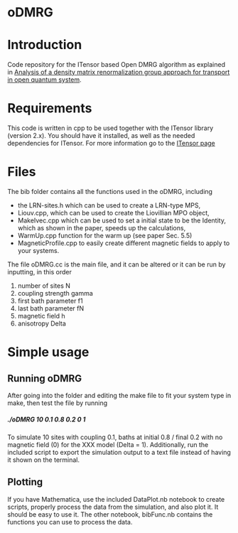 # oDMRG

# Introduction

 Code repository for the ITensor based Open DMRG algorithm as explained in [Analysis of a density matrix renormalization group approach for transport in open quantum system](https://arxiv.org/abs/2009.08200).

# Requirements

 This code is written in cpp to be used together with the ITensor library (version 2.x). You should have it installed, as well as the needed dependencies for ITensor. For more information go to the [ITensor page](https://www.itensor.org/index.html)

# Files

 The bib folder contains all the functions used in the oDMRG, including
* the LRN-sites.h which can be used to create a LRN-type MPS,
* Liouv.cpp, which can be used to create the Liovillian MPO object,
* MakeIvec.cpp which can be used to set a initial state to be the Identity, which as shown in the paper, speeds up the calculations,
* WarmUp.cpp function for the warm up (see paper Sec. 5.5)
* MagneticProfile.cpp to easily create different magnetic fields to apply to your systems.

 The file oDMRG.cc is the main file, and it can be altered or it can be run by inputting, in this order
1. number of sites N
1. coupling strength gamma
1. first bath parameter f1
1. last bath parameter fN
1. magnetic field h
1. anisotropy Delta


# Simple usage

## Running oDMRG

After going into the folder and editing the make file to fit your system type in make, then test the file by running

##### ./oDMRG 10 0.1 0.8 0.2 0 1

To simulate 10 sites with coupling 0.1, baths at initial 0.8 / final 0.2 with no magnetic field (0) for the XXX model (Delta = 1).
Additionally, run the included script to export the simulation output to a text file instead of having it shown on the terminal.

## Plotting

If you have Mathematica, use the included DataPlot.nb notebook to create scripts, properly process the data from the simulation, and also plot it. It should be easy to use it.
The other notebook, bibFunc.nb contains the functions you can use to process the data.
